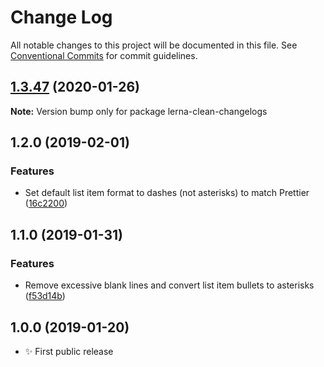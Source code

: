 # Change Log

All notable changes to this project will be documented in this file.
See [Conventional Commits](https://conventionalcommits.org) for commit guidelines.

## [1.3.47](https://gitlab.com/codsen/codsen/compare/lerna-clean-changelogs@1.3.46...lerna-clean-changelogs@1.3.47) (2020-01-26)

**Note:** Version bump only for package lerna-clean-changelogs





## 1.2.0 (2019-02-01)

### Features

- Set default list item format to dashes (not asterisks) to match Prettier ([16c2200](https://gitlab.com/codsen/codsen/commit/16c2200))

## 1.1.0 (2019-01-31)

### Features

- Remove excessive blank lines and convert list item bullets to asterisks ([f53d14b](https://gitlab.com/codsen/codsen/commit/f53d14b))

## 1.0.0 (2019-01-20)

- ✨ First public release
